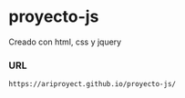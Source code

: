 # proyecto-js
Creado con html, css y jquery

### URL

```
https://ariproyect.github.io/proyecto-js/

```



